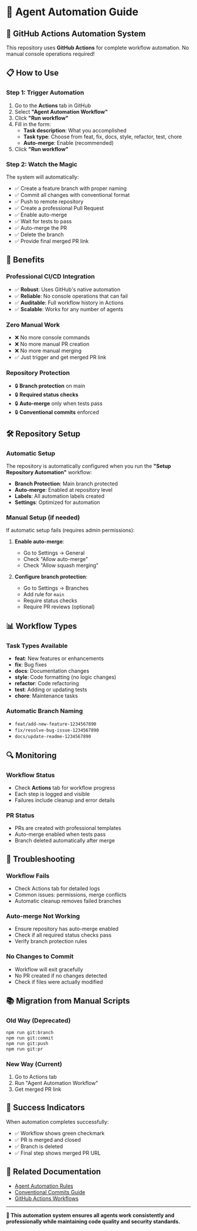 # 🤖 Agent Automation Guide

## 🚀 **GitHub Actions Automation System**

This repository uses **GitHub Actions** for complete workflow automation. No manual console operations required!

## 📋 **How to Use**

### **Step 1: Trigger Automation**
1. Go to the **Actions** tab in GitHub
2. Select **"Agent Automation Workflow"**
3. Click **"Run workflow"**
4. Fill in the form:
   - **Task description**: What you accomplished
   - **Task type**: Choose from feat, fix, docs, style, refactor, test, chore
   - **Auto-merge**: Enable (recommended)
5. Click **"Run workflow"**

### **Step 2: Watch the Magic**
The system will automatically:
- ✅ Create a feature branch with proper naming
- ✅ Commit all changes with conventional format
- ✅ Push to remote repository
- ✅ Create a professional Pull Request
- ✅ Enable auto-merge
- ✅ Wait for tests to pass
- ✅ Auto-merge the PR
- ✅ Delete the branch
- ✅ Provide final merged PR link

## 🎯 **Benefits**

### **Professional CI/CD Integration**
- ✅ **Robust**: Uses GitHub's native automation
- ✅ **Reliable**: No console operations that can fail
- ✅ **Auditable**: Full workflow history in Actions
- ✅ **Scalable**: Works for any number of agents

### **Zero Manual Work**
- ❌ No more console commands
- ❌ No more manual PR creation
- ❌ No more manual merging
- ✅ Just trigger and get merged PR link

### **Repository Protection**
- 🔒 **Branch protection** on main
- 🔒 **Required status checks**
- 🔒 **Auto-merge** only when tests pass
- 🔒 **Conventional commits** enforced

## 🛠️ **Repository Setup**

### **Automatic Setup**
The repository is automatically configured when you run the **"Setup Repository Automation"** workflow:

- **Branch Protection**: Main branch protected
- **Auto-merge**: Enabled at repository level
- **Labels**: All automation labels created
- **Settings**: Optimized for automation

### **Manual Setup (if needed)**
If automatic setup fails (requires admin permissions):

1. **Enable auto-merge**:
   - Go to Settings → General
   - Check "Allow auto-merge"
   - Check "Allow squash merging"

2. **Configure branch protection**:
   - Go to Settings → Branches
   - Add rule for `main`
   - Require status checks
   - Require PR reviews (optional)

## 📊 **Workflow Types**

### **Task Types Available**
- **feat**: New features or enhancements
- **fix**: Bug fixes
- **docs**: Documentation changes
- **style**: Code formatting (no logic changes)
- **refactor**: Code refactoring
- **test**: Adding or updating tests
- **chore**: Maintenance tasks

### **Automatic Branch Naming**
- `feat/add-new-feature-1234567890`
- `fix/resolve-bug-issue-1234567890`
- `docs/update-readme-1234567890`

## 🔍 **Monitoring**

### **Workflow Status**
- Check **Actions** tab for workflow progress
- Each step is logged and visible
- Failures include cleanup and error details

### **PR Status**
- PRs are created with professional templates
- Auto-merge enabled when tests pass
- Branch deleted automatically after merge

## 🚨 **Troubleshooting**

### **Workflow Fails**
- Check Actions tab for detailed logs
- Common issues: permissions, merge conflicts
- Automatic cleanup removes failed branches

### **Auto-merge Not Working**
- Ensure repository has auto-merge enabled
- Check if all required status checks pass
- Verify branch protection rules

### **No Changes to Commit**
- Workflow will exit gracefully
- No PR created if no changes detected
- Check if files were actually modified

## 📚 **Migration from Manual Scripts**

### **Old Way (Deprecated)**
```bash
npm run git:branch
npm run git:commit  
npm run git:push
npm run git:pr
```

### **New Way (Current)**
1. Go to Actions tab
2. Run "Agent Automation Workflow"
3. Get merged PR link

## 🎉 **Success Indicators**

When automation completes successfully:
- ✅ Workflow shows green checkmark
- ✅ PR is merged and closed
- ✅ Branch is deleted
- ✅ Final step shows merged PR URL

## 🔗 **Related Documentation**

- [Agent Automation Rules](./AGENT-AUTOMATION-RULES.md)
- [Conventional Commits Guide](../.github/workflows/conventional-commits.yml)
- [GitHub Actions Workflows](../.github/workflows/)

---

**🤖 This automation system ensures all agents work consistently and professionally while maintaining code quality and security standards.**

